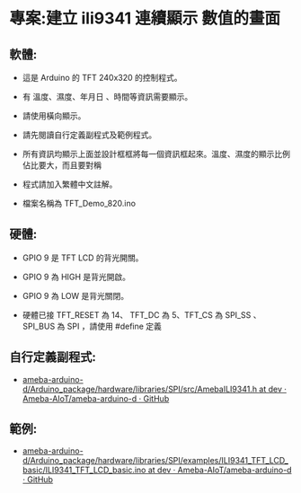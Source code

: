 # 專案:建立 ili9341 連續顯示 數值的畫面

## 軟體:

- 這是 Arduino 的 TFT 240x320 的控制程式。

- 有 溫度、濕度、年月日 、時間等資訊需要顯示。

- 請使用橫向顯示。

- 請先閱讀自行定義副程式及範例程式。

- 所有資訊均顯示上面並設計框框將每一個資訊框起來。溫度、濕度的顯示比例佔比要大，而且要對稱

- 程式請加入繁體中文註解。

- 檔案名稱為 TFT_Demo_820.ino

## 硬體:

- GPIO 9 是 TFT LCD 的背光開關。

- GPIO 9 為 HIGH 是背光開啟。

- GPIO 9 為 LOW 是背光關閉。

- 硬體已接  TFT_RESET  為  14、 TFT_DC  為    5、TFT_CS 為   SPI_SS 、 SPI_BUS  為  SPI ，請使用 #define 定義

## 自行定義副程式:

- [ameba-arduino-d/Arduino_package/hardware/libraries/SPI/src/AmebaILI9341.h at dev · Ameba-AIoT/ameba-arduino-d · GitHub](https://github.com/Ameba-AIoT/ameba-arduino-d/blob/dev/Arduino_package/hardware/libraries/SPI/src/AmebaILI9341.h)

## 範例:

- [ameba-arduino-d/Arduino_package/hardware/libraries/SPI/examples/ILI9341_TFT_LCD_basic/ILI9341_TFT_LCD_basic.ino at dev · Ameba-AIoT/ameba-arduino-d · GitHub](https://github.com/Ameba-AIoT/ameba-arduino-d/blob/dev/Arduino_package/hardware/libraries/SPI/examples/ILI9341_TFT_LCD_basic/ILI9341_TFT_LCD_basic.ino)
